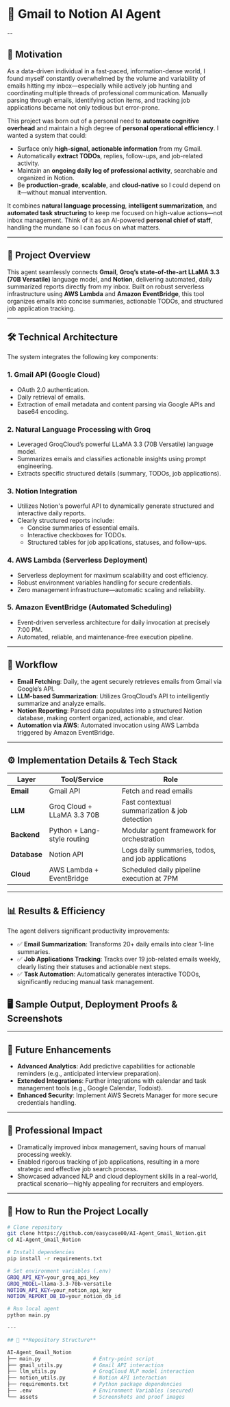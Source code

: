 # 📧 Gmail to Notion AI Agent
--

## 🎯 Motivation

As a data-driven individual in a fast-paced, information-dense world, I found myself constantly overwhelmed by the volume and variability of emails hitting my inbox—especially while actively job hunting and coordinating multiple threads of professional communication. Manually parsing through emails, identifying action items, and tracking job applications became not only tedious but error-prone.

This project was born out of a personal need to **automate cognitive overhead** and maintain a high degree of **personal operational efficiency**. I wanted a system that could:

- Surface only **high-signal, actionable information** from my Gmail.
- Automatically **extract TODOs**, replies, follow-ups, and job-related activity.
- Maintain an **ongoing daily log of professional activity**, searchable and organized in Notion.
- Be **production-grade**, **scalable**, and **cloud-native** so I could depend on it—without manual intervention.

It combines **natural language processing**, **intelligent summarization**, and **automated task structuring** to keep me focused on high-value actions—not inbox management. Think of it as an AI-powered **personal chief of staff**, handling the mundane so I can focus on what matters.

---

## 📌 Project Overview

This agent seamlessly connects **Gmail**, **Groq’s state-of-the-art LLaMA 3.3 (70B Versatile)** language model, and **Notion**, delivering automated, daily summarized reports directly from my inbox. Built on robust serverless infrastructure using **AWS Lambda** and **Amazon EventBridge**, this tool organizes emails into concise summaries, actionable TODOs, and structured job application tracking.

---

## 🛠️ Technical Architecture

The system integrates the following key components:

### 1. **Gmail API (Google Cloud)**
- OAuth 2.0 authentication.
- Daily retrieval of emails.
- Extraction of email metadata and content parsing via Google APIs and base64 encoding.

### 2. **Natural Language Processing with Groq**
- Leveraged GroqCloud’s powerful LLaMA 3.3 (70B Versatile) language model.
- Summarizes emails and classifies actionable insights using prompt engineering.
- Extracts specific structured details (summary, TODOs, job applications).

### 3. **Notion Integration**
- Utilizes Notion's powerful API to dynamically generate structured and interactive daily reports.
- Clearly structured reports include:
  - Concise summaries of essential emails.
  - Interactive checkboxes for TODOs.
  - Structured tables for job applications, statuses, and follow-ups.

### 4. **AWS Lambda (Serverless Deployment)**
- Serverless deployment for maximum scalability and cost efficiency.
- Robust environment variables handling for secure credentials.
- Zero management infrastructure—automatic scaling and reliability.

### 5. **Amazon EventBridge (Automated Scheduling)**
- Event-driven serverless architecture for daily invocation at precisely 7:00 PM.
- Automated, reliable, and maintenance-free execution pipeline.

---

## 🚀 Workflow

- **Email Fetching**: Daily, the agent securely retrieves emails from Gmail via Google’s API.
- **LLM-based Summarization**: Utilizes GroqCloud’s API to intelligently summarize and analyze emails.
- **Notion Reporting**: Parsed data populates into a structured Notion database, making content organized, actionable, and clear.
- **Automation via AWS**: Automated invocation using AWS Lambda triggered by Amazon EventBridge.

---

## ⚙️ Implementation Details & Tech Stack

| Layer          | Tool/Service                | Role                                                   |
|----------------|-----------------------------|--------------------------------------------------------|
| **Email**      | Gmail API                   | Fetch and read emails                                  |
| **LLM**        | Groq Cloud + LLaMA 3.3 70B  | Fast contextual summarization & job detection          |
| **Backend**    | Python + Lang-style routing | Modular agent framework for orchestration              |
| **Database**   | Notion API                  | Logs daily summaries, todos, and job applications      |
| **Cloud**      | AWS Lambda + EventBridge    | Scheduled daily pipeline execution at 7PM              |


---

## 📊 Results & Efficiency

The agent delivers significant productivity improvements:

- ✅ **Email Summarization**: Transforms 20+ daily emails into clear 1-line summaries.
- ✅ **Job Applications Tracking**: Tracks over 19 job-related emails weekly, clearly listing their statuses and actionable next steps.
- ✅ **Task Automation**: Automatically generates interactive TODOs, significantly reducing manual task management.


## 🖥️ Sample Output, Deployment Proofs & Screenshots



---

## 🚧 Future Enhancements

- **Advanced Analytics**: Add predictive capabilities for actionable reminders (e.g., anticipated interview preparation).
- **Extended Integrations**: Further integrations with calendar and task management tools (e.g., Google Calendar, Todoist).
- **Enhanced Security**: Implement AWS Secrets Manager for more secure credentials handling.

---

## 💼 Professional Impact

- Dramatically improved inbox management, saving hours of manual processing weekly.
- Enabled rigorous tracking of job applications, resulting in a more strategic and effective job search process.
- Showcased advanced NLP and cloud deployment skills in a real-world, practical scenario—highly appealing for recruiters and employers.

---

## 📖 How to Run the Project Locally

```bash
# Clone repository
git clone https://github.com/easycase00/AI-Agent_Gmail_Notion.git
cd AI-Agent_Gmail_Notion

# Install dependencies
pip install -r requirements.txt

# Set environment variables (.env)
GROQ_API_KEY=your_groq_api_key
GROQ_MODEL=llama-3.3-70b-versatile
NOTION_API_KEY=your_notion_api_key
NOTION_REPORT_DB_ID=your_notion_db_id

# Run local agent
python main.py

---

## 🔗 **Repository Structure**

AI-Agent_Gmail_Notion
├── main.py                 # Entry-point script
├── gmail_utils.py          # Gmail API interaction
├── llm_utils.py            # GroqCloud NLP model interaction
├── notion_utils.py         # Notion API interaction
├── requirements.txt        # Python package dependencies
├── .env                    # Environment Variables (secured)
└── assets                  # Screenshots and proof images
